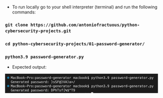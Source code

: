 - To run locally go to your shell interpreter (terminal) and run the following commands:

### `git clone https://github.com/antoniofractuous/python-cybersecurity-projects.git`

### `cd python-cybersecurity-projects/01-password-generator/`

### `python3.9 password-generator.py`

- Expected output:

![output](./output.png)
